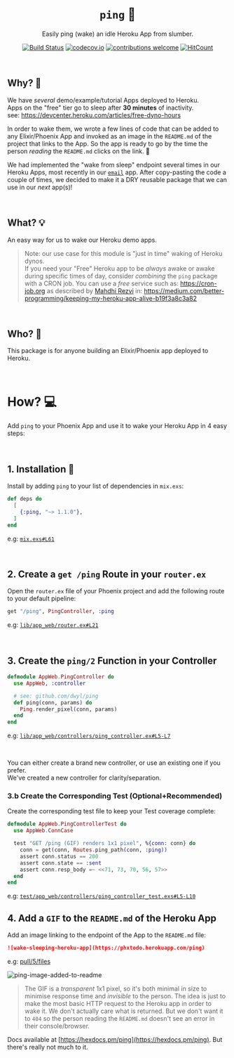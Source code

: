 <div align="center">

# `ping` 🏓

Easily ping (wake) an idle Heroku App from slumber.

[![Build Status](https://img.shields.io/travis/dwyl/ping/master.svg?style=flat-square)](https://travis-ci.org/dwyl/ping)
[![codecov.io](https://img.shields.io/codecov/c/github/dwyl/ping/master.svg?style=flat-square)](https://codecov.io/github/dwyl/ping?branch=master)
[![contributions welcome](https://img.shields.io/badge/contributions-welcome-brightgreen.svg?style=flat-square)](https://github.com/dwyl/ping/issues)
[![HitCount](https://hits.dwyl.com/dwyl/ping.svg)](https://github.com/dwyl/ping)

</div>

<br />

## Why? 🤷

We have _several_ demo/example/tutorial Apps deployed to Heroku. <br />
Apps on the "free" tier
go to sleep after **30 minutes** of inactivity. <br />
see: https://devcenter.heroku.com/articles/free-dyno-hours

In order to wake them,
we wrote a few lines of code that can be added to any
Elixir/Phoenix App and invoked as an image
in the `README.md` of the project that links to the App.
So the app is ready to go by the time the person
_reading_ the `README.md` clicks on the link. 🔗

We had implemented the "wake from sleep" endpoint
several times in our Heroku Apps,
most recently in our
[`email`](https://github.com/dwyl/email/blob/b4c2c4f4d96773c326cf3fa8cd4838973c9a78f5/lib/app_web/controllers/sent_controller.ex#L113-L170)
app.
After copy-pasting the code a couple of times,
we decided to make it a DRY reusable package
that we can use in our _next_ app(s)!

<br />

## What? 💡

An easy way for us to wake our Heroku demo apps.


> Note: our use case for this module is "just in time" waking of Heroku dynos. <br />
If you need your "Free" Heroku app to be _always_ awake
or awake during specific times of day,
consider _combining_ the `ping` package with a CRON job.
You can use a _free_ service such as: https://cron-job.org
as described by [Mahdhi Rezvi](https://github.com/Mahdhir) in:
https://medium.com/better-programming/keeping-my-heroku-app-alive-b19f3a8c3a82

<br />

## Who? 👤

This package is for anyone building
an Elixir/Phoenix app deployed to Heroku.

<br />

# How? 💻

Add `ping` to your Phoenix App
and use it to wake your Heroku App in 4 easy steps:

<br />

## 1. Installation 📝

Install by adding `ping` to your list of dependencies in `mix.exs`:

```elixir
def deps do
  [
    {:ping, "~> 1.1.0"},
  ]
end
```

e.g:
[`mix.exs#L61`](https://github.com/dwyl/phoenix-content-negotiation-tutorial/blob/87de50be353e372007cff3b1c4e7d4e0927a61b4/mix.exs#L61)

<br />

## 2. Create a `get /ping` Route in your `router.ex`

Open the `router.ex` file of your Phoenix project
and add the following route to your default pipeline:

```elixir
get "/ping", PingController, :ping
```

e.g:
[`lib/app_web/router.ex#L21`](https://github.com/dwyl/phoenix-content-negotiation-tutorial/blob/909c80e4dd23d99589cd13c9ecb5fee1b9575c71/lib/app_web/router.ex#L21)

<br />

## 3. Create the `ping/2` Function in your Controller

```elixir
defmodule AppWeb.PingController do
  use AppWeb, :controller

  # see: github.com/dwyl/ping
  def ping(conn, params) do
    Ping.render_pixel(conn, params)
  end
end
```

e.g:
[`lib/app_web/controllers/ping_controller.ex#L5-L7`](https://github.com/dwyl/phoenix-content-negotiation-tutorial/blob/909c80e4dd23d99589cd13c9ecb5fee1b9575c71/lib/app_web/controllers/ping_controller.ex#L5-L7)

<br />

You can either create a brand new controller,
or use an existing one if you prefer. <br />
We've created a new controller for clarity/separation.


### 3.b Create the Corresponding Test (Optional+Recommended)

Create the corresponding test file
to keep your Test coverage complete:

```elixir
defmodule AppWeb.PingControllerTest do
  use AppWeb.ConnCase

  test "GET /ping (GIF) renders 1x1 pixel", %{conn: conn} do
    conn = get(conn, Routes.ping_path(conn, :ping))
    assert conn.status == 200
    assert conn.state == :sent
    assert conn.resp_body =~ <<71, 73, 70, 56, 57>>
  end
end
```

e.g:
[`test/app_web/controllers/ping_controller_test.exs#L5-L10`](https://github.com/dwyl/phoenix-content-negotiation-tutorial/blob/909c80e4dd23d99589cd13c9ecb5fee1b9575c71/test/app_web/controllers/ping_controller_test.exs#L5-L10)


## 4. Add a `GIF` to the `README.md` of the Heroku App

Add an image linking to the endpoint of the App
to the `README.md` file:

```md
![wake-sleeping-heroku-app](https://phxtodo.herokuapp.com/ping)
```

e.g: [pull/5/files](https://github.com/dwyl/phoenix-content-negotiation-tutorial/pull/5/files)

![ping-image-added-to-readme](https://user-images.githubusercontent.com/194400/83339303-71843180-a2c4-11ea-8719-675c96121a8b.png)



> The GIF is a _transparent_ 1x1 pixel,
so it's both minimal in size
to minimise response time
and _invisible_ to the person.
The idea is just to make the most basic HTTP request
to the Heroku app in order to wake it.
We don't actually care what is returned.
But we don't want it to `404`
so the person reading the `README.md`
doesn't see an error in their console/browser.





Docs available at
[https://hexdocs.pm/ping](https://hexdocs.pm/ping).
But there's really not much to it.
